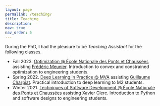 ```yaml
---
layout: page
permalink: /teaching/
title: Teaching
description: 
nav: true
nav_order: 5
---
```



During the PhD, I had the pleasure to be *Teaching Assistant* for the following classes.
- Fall 2023. [Optimization @ École Nationale des Ponts et Chaussées](http://gede.enpc.fr/Programme/Fiche.aspx?param=M%3a1OPTI) assisting [Frédéric Meunier](https://cermics.enpc.fr/~meuniefr/). Introduction to convex and constrained optimization to engineering students.
- Spring 2022. [Deep Learning in Practice @ MVA](https://www.lri.fr/~gcharpia/deeppractice/index_2022.html) assisting [Guillaume Charpiat](https://www.lri.fr/~gcharpia/). Practical introduction to deep learning to M2 students.
- Winter 2021. [Techniques of Software Development @ École Nationale des Ponts et Chaussées](http://gede.enpc.fr/Programme/Fiche.aspx?param=M%3aTDLOG) assisting Xavier Clerc. Introduction to Python and software designs to engineering students.